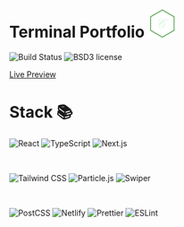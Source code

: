 # Terminal Portfolio <img src="public/images/Logo.png" width="50px">

![Build Status](https://img.shields.io/netlify/c9cce46e-0324-44ba-a696-3c52f6576ddf)
![BSD3 license](https://img.shields.io/badge/license-MIT-blue.svg)

[Live Preview](https://murfy.netlify.app/)

# Stack 📚

![React](https://img.shields.io/badge/-React-61DAFB?style=flat&logo=react&logoColor=white)
![TypeScript](https://img.shields.io/badge/-TypeScript-007ACC?style=flat&logo=typescript&logoColor=white)
![Next.js](https://img.shields.io/badge/-Next.js-000000?style=flat&logo=next.js&logoColor=white)

<br>

![Tailwind CSS](https://img.shields.io/badge/-Tailwind%20CSS-38B2AC?style=flat&logo=tailwind-css&logoColor=white)
![Particle.js](https://img.shields.io/badge/-Particle.js-FFC837?style=flat&logo=particle.js&logoColor=white)
![Swiper](https://img.shields.io/badge/-Swiper-FF3F34?style=flat&logo=swiper&logoColor=white)

<br>

![PostCSS](https://img.shields.io/badge/-PostCSS-DD3A0A?style=flat&logo=postcss&logoColor=white)
![Netlify](https://img.shields.io/badge/-Netlify-00C7B7?style=flat&logo=netlify&logoColor=white)
![Prettier](https://img.shields.io/badge/-Prettier-F7B93E?style=flat&logo=prettier&logoColor=white)
![ESLint](https://img.shields.io/badge/-ESLint-4B32C3?style=flat&logo=eslint&logoColor=white)
